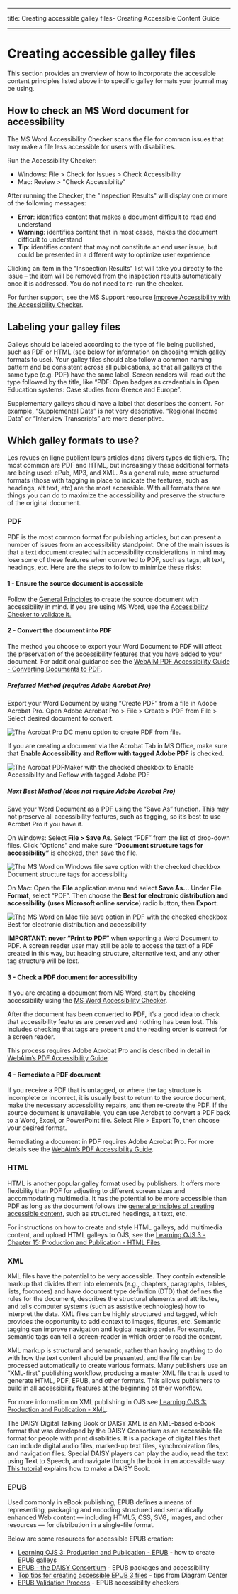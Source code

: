 - - -
title: Creating accessible galley files- Creating Accessible Content Guide
- - -

# Creating accessible galley files

This section provides an overview of how to incorporate the accessible content principles listed above into specific galley formats your journal may be using.

## How to check an MS Word document for accessibility

The MS Word Accessibility Checker scans the file for common issues that may make a file less accessible for users with disabilities.

Run the Accessibility Checker:

- Windows: File > Check for Issues > Check Accessibility
- Mac: Review > "Check Accessibility"

After running the Checker, the "Inspection Results" will display one or more of the following messages:

- **Error**: identifies content that makes a document difficult to read and understand
- **Warning**: identifies content that in most cases, makes the document difficult to understand
- **Tip**: identifies content that may not constitute an end user issue, but could be presented in a different way to optimize user experience

Clicking an item in the "Inspection Results" list will take you directly to the issue – the item will be removed from the inspection results automatically once it is addressed. You do not need to re-run the checker.

For further support, see the MS Support resource [Improve Accessibility with the Accessibility Checker](https://support.office.com/en-us/article/improve-accessibility-with-the-accessibility-checker-a16f6de0-2f39-4a2b-8bd8-5ad801426c7f#PickTab=Windows).

## Labeling your galley files

Galleys should be labeled according to the type of file being published, such as PDF or HTML (see below for information on choosing which galley formats to use). Your galley files should also follow a common naming pattern and be consistent across all publications, so that all galleys of the same type (e.g. PDF) have the same label. Screen readers will read out the type followed by the title, like “PDF: Open badges as credentials in Open Education systems: Case studies from Greece and Europe”.

Supplementary galleys should have a label that describes the content. For example, “Supplemental Data” is not very descriptive. “Regional Income Data” or “Interview Transcripts” are more descriptive.

## Which galley formats to use?

Les revues en ligne publient leurs articles dans divers types de fichiers. The most common are PDF and HTML, but increasingly these additional formats are being used: ePub, MP3, and XML. As a general rule, more structured formats (those with tagging in place to indicate the features, such as headings, alt text, etc) are the most accessible. With all formats there are things you can do to maximize the accessibility and preserve the structure of the original document.

### PDF

PDF is the most common format for publishing articles, but can present a number of issues from an accessibility standpoint. One of the main issues is that a text document created with accessibility considerations in mind may lose some of these features when converted to PDF, such as tags, alt text, headings, etc. Here are the steps to follow to minimize these risks:

#### 1 - Ensure the source document is accessible

Follow the [General Principles](./principles.md) to create the source document with accessibility in mind. If you are using MS Word, use the [Accessibility Checker to validate it.](#how-to-check-an-ms-word-document-for-accessibility)

#### 2 - Convert the document into PDF

The method you choose to export your Word Document to PDF will affect the preservation of the accessibility features that you have added to your document. For additional guidance see the [WebAIM PDF Accessibility Guide - Converting Documents to PDF](https://webaim.org/techniques/acrobat/converting).

##### Preferred Method (requires Adobe Acrobat Pro)

Export your Word Document by using “Create PDF” from a file in Adobe Acrobat Pro. Open Adobe Acrobat Pro > File > Create > PDF from File > Select desired document to convert.

![The Acrobat Pro DC menu option to create PDF from file.](./assets/9_a11y-guide-create-pdf-pro1.png)

If you are creating a document via the Acrobat Tab in MS Office, make sure that **Enable Accessibility and Reflow with tagged Adobe PDF** is checked.

![The Acrobat PDFMaker with the checked checkbox to Enable Accessibility and Reflow with tagged Adobe PDF](./assets/10_a11y-guide-create-pdf-pro2.png)

##### Next Best Method (does not require Adobe Acrobat Pro)

Save your Word Document as a PDF using the “Save As” function. This may not preserve all accessibility features, such as tagging, so it’s best to use Acrobat Pro if you have it.

On Windows: Select **File > Save As**. Select “PDF” from the list of drop-down files. Click “Options” and make sure **“Document structure tags for accessibility”** is checked, then save the file.

![The MS Word on Windows file save option with the checked checkbox Document structure tags for accessibility](./assets/11_a11y-guide-saveas-pdf1.png)

On Mac: Open the **File** application menu and select **Save As…** Under **File Format**, select “PDF”. Then choose the **Best for electronic distribution and accessibility** (**uses Microsoft online service**) radio button, then **Export**.

![The MS Word on Mac file save option in PDF with the checked checkbox Best for electronic distribution and accessibility](./assets/12_a11y-guide-saveas-pdf2.png)

**IMPORTANT**: **never “Print to PDF”** when exporting a Word Document to PDF. A screen reader user may still be able to access the text of a PDF created in this way, but heading structure, alternative text, and any other tag structure will be lost.

#### 3 - Check a PDF document for accessibility

If you are creating a document from MS Word, start by checking accessibility using the [MS Word Accessibility Checker](./galleys.md#how-to-check-an-ms-word-document-for-accessibility).

After the document has been converted to PDF, it’s a good idea to check that accessibility features are preserved and nothing has been lost. This includes checking that tags are present and the reading order is correct for a screen reader.

This process requires Adobe Acrobat Pro and is described in detail in [WebAim’s PDF Accessibility Guide](https://webaim.org/techniques/acrobat/acrobat).

#### 4 - Remediate a PDF document

If you receive a PDF that is untagged, or where the tag structure is incomplete or incorrect, it is usually best to return to the source document, make the necessary accessibility repairs, and then re-create the PDF. If the source document is unavailable, you can use Acrobat to convert a PDF back to a Word, Excel, or PowerPoint file. Select File > Export To, then choose your desired format.

Remediating a document in PDF requires Adobe Acrobat Pro. For more details see the [WebAim’s PDF Accessibility Guide](https://webaim.org/techniques/acrobat/acrobat).

### HTML

HTML is another popular galley format used by publishers. It offers more flexibility than PDF for adjusting to different screen sizes and accommodating multimedia. It has the potential to be more accessible than PDF as long as the document follows the [general principles of creating accessible content](./principles.md#headings-structure), such as structured headings, alt text, etc.

For instructions on how to create and style HTML galleys, add multimedia content, and upload HTML galleys to OJS, see the [Learning OJS 3 - Chapter 15: Production and Publication - HTML Files](/learning-ojs/en/production-publication#html-files).

### XML

XML files have the potential to be very accessible. They contain extensible markup that divides them into elements (e.g., chapters, paragraphs, tables, lists, footnotes) and have document type definition (DTD) that defines the rules for the document, describes the structural elements and attributes, and tells computer systems (such as assistive technologies) how to interpret the data. XML files can be highly structured and tagged, which provides the opportunity to add context to images, figures, etc. Semantic tagging can improve navigation and logical reading order. For example, semantic tags can tell a screen-reader in which order to read the content.

XML markup is structural and semantic, rather than having anything to do with how the text content should be presented, and the file can be processed automatically to create various formats. Many publishers use an “XML-first” publishing workflow, producing a master XML file that is used to generate HTML, PDF, EPUB, and other formats. This allows publishers to build in all accessibility features at the beginning of their workflow.

For more information on XML publishing in OJS see [Learning OJS 3: Production and Publication - XML](/learning-ojs/en/production-publication#xml-files).

The DAISY Digital Talking Book or DAISY XML is an XML-based e-book format that was developed by the DAISY Consortium as an accessible file format for people with print disabilities. It is a package of digital files that can include digital audio files, marked-up text files, synchronization files, and navigation files. Special DAISY players can play the audio, read the text using Text to Speech, and navigate through the book in an accessible way. [This tutorial](https://cynthiang.ca/2015/08/18/accessible-format-production-part-6-daisy-book/) explains how to make a DAISY Book.

### EPUB

Used commonly in eBook publishing, EPUB defines a means of representing, packaging and encoding structured and semantically enhanced Web content — including HTML5, CSS, SVG, images, and other resources — for distribution in a single-file format.

Below are some resources for accessible EPUB creation:

- [Learning OJS 3: Production and Publication - EPUB](/learning-ojs/en/production-publication#epub-files) - how to create EPUB galleys
- [EPUB - the DAISY Consortium](https://daisy.org/activities/standards/epub/) - EPUB packages and accessibility
- [Top tips for creating accessible EPUB 3 files](http://diagramcenter.org/54-9-tips-for-creating-accessible-epub-3-files.html) - tips from Diagram Center
- [EPUB Validation Process](https://kb.daisy.org/publishing/docs/epub/validation/overview.html) - EPUB accessibility checkers
